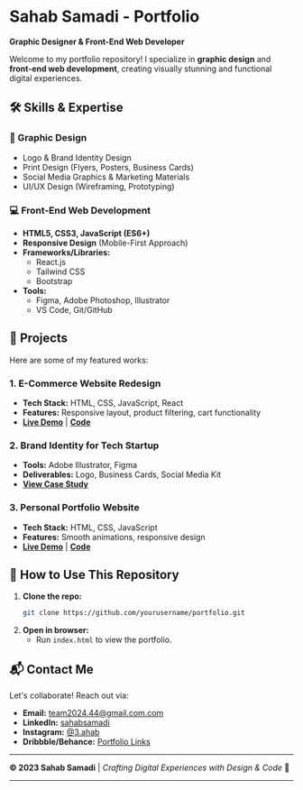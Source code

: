 # **Sahab Samadi - Portfolio**  
**Graphic Designer & Front-End Web Developer**  

Welcome to my portfolio repository! I specialize in **graphic design** and **front-end web development**, creating visually stunning and functional digital experiences.  

## **🛠 Skills & Expertise**  

### **🎨 Graphic Design**  
- Logo & Brand Identity Design  
- Print Design (Flyers, Posters, Business Cards)  
- Social Media Graphics & Marketing Materials  
- UI/UX Design (Wireframing, Prototyping)  

### **💻 Front-End Web Development**  
- **HTML5, CSS3, JavaScript (ES6+)**  
- **Responsive Design** (Mobile-First Approach)  
- **Frameworks/Libraries:**  
  - React.js  
  - Tailwind CSS  
  - Bootstrap  
- **Tools:**  
  - Figma, Adobe Photoshop, Illustrator  
  - VS Code, Git/GitHub  

## **🚀 Projects**  
Here are some of my featured works:  

### **1. E-Commerce Website Redesign**  
- **Tech Stack:** HTML, CSS, JavaScript, React  
- **Features:** Responsive layout, product filtering, cart functionality  
- **[Live Demo](#)** | **[Code](#)**  

### **2. Brand Identity for Tech Startup**  
- **Tools:** Adobe Illustrator, Figma  
- **Deliverables:** Logo, Business Cards, Social Media Kit  
- **[View Case Study](#)**  

### **3. Personal Portfolio Website**  
- **Tech Stack:** HTML, CSS, JavaScript  
- **Features:** Smooth animations, responsive design  
- **[Live Demo](#)** | **[Code](#)**  

## **📌 How to Use This Repository**  
1. **Clone the repo:**  
   ```bash
   git clone https://github.com/yourusername/portfolio.git
   ```
2. **Open in browser:**  
   - Run `index.html` to view the portfolio.  

## **📬 Contact Me**  
Let's collaborate! Reach out via:  
- **Email:** team2024.44@gmail.com.com  
- **LinkedIn:** [sahabsamadi](#)  
- **Instagram:** [@3.ahab](#)  
- **Dribbble/Behance:** [Portfolio Links](#)  

---
**© 2023 Sahab Samadi** | *Crafting Digital Experiences with Design & Code* 🚀  

---
